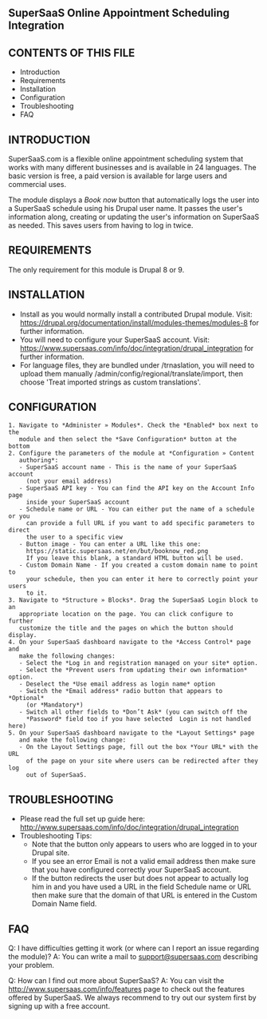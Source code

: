 SuperSaaS Online Appointment Scheduling Integration
---------------------------------------------------------

CONTENTS OF THIS FILE
---------------------

 * Introduction
 * Requirements
 * Installation
 * Configuration
 * Troubleshooting
 * FAQ


INTRODUCTION
------------

SuperSaaS.com is a flexible online appointment scheduling system that works with
many different businesses and is available in 24 languages. The basic version is
free, a paid version is available for large users and commercial uses.

The module displays a *Book now* button that automatically logs the user into a
SuperSaaS schedule using his Drupal user name. It passes the user's information
along, creating or updating the user's information on SuperSaaS as needed. This
saves users from having to log in twice.


REQUIREMENTS
------------

The only requirement for this module is Drupal 8 or 9.


INSTALLATION
------------
 * Install as you would normally install a contributed Drupal module. Visit:
   https://drupal.org/documentation/install/modules-themes/modules-8
   for further information.
 * You will need to configure your SuperSaaS account. Visit:
   https://www.supersaas.com/info/doc/integration/drupal_integration
   for further information.
 * For language files, they are bundled under /trnaslation, you will
   need to upload them manually /admin/config/regional/translate/import, then
   choose 'Treat imported strings as custom translations'.


CONFIGURATION
-------------

    1. Navigate to *Administer » Modules*. Check the *Enabled* box next to the
       module and then select the *Save Configuration* button at the bottom
    2. Configure the parameters of the module at *Configuration » Content
       authoring*:
       - SuperSaaS account name - This is the name of your SuperSaaS account
         (not your email address)
       - SuperSaaS API key - You can find the API key on the Account Info page
         inside your SuperSaaS account
       - Schedule name or URL - You can either put the name of a schedule or you
         can provide a full URL if you want to add specific parameters to direct
         the user to a specific view
       - Button image - You can enter a URL like this one:
         https://static.supersaas.net/en/but/booknow_red.png
         If you leave this blank, a standard HTML button will be used.
       - Custom Domain Name - If you created a custom domain name to point to
         your schedule, then you can enter it here to correctly point your users
         to it.
    3. Navigate to *Structure » Blocks*. Drag the SuperSaaS Login block to an
       appropriate location on the page. You can click configure to further
       customize the title and the pages on which the button should display.
    4. On your SuperSaaS dashboard navigate to the *Access Control* page and
       make the following changes:
       - Select the *Log in and registration managed on your site* option.
       - Select the *Prevent users from updating their own information* option.
       - Deselect the *Use email address as login name* option
       - Switch the *Email address* radio button that appears to *Optional*
         (or *Mandatory*)
       - Switch all other fields to *Don’t Ask* (you can switch off the
         *Password* field too if you have selected  Login is not handled here)
    5. On your SuperSaaS dashboard navigate to the *Layout Settings* page
       and make the following change:
       - On the Layout Settings page, fill out the box *Your URL* with the URL
         of the page on your site where users can be redirected after they log
         out of SuperSaaS.


TROUBLESHOOTING
---------------
 * Please read the full set up guide here:
   http://www.supersaas.com/info/doc/integration/drupal_integration
* Troubleshooting Tips:
  - Note that the button only appears to users who are logged in to your Drupal
    site.
  - If you see an error Email is not a valid email address then make sure that
    you have configured correctly your SuperSaaS account.
  - If the button redirects the user but does not appear to actually log him in
    and you have used a URL in the field Schedule name or URL then make sure
    that the domain of that URL is entered in the Custom Domain Name field.


FAQ
----------------
Q: I have difficulties getting it work (or where can I report an issue regarding
the module)?
A: You can write a mail to support@supersaas.com describing your problem.

Q: How can I find out more about SuperSaaS?
A: You can visit the http://www.supersaas.com/info/features page to check out
the features offered by SuperSaaS. We always recommend to try out our system
first by signing up with a free account.
